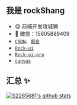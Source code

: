 ## 我是 rockShang

- 😋 前端开发攻城狮
- 💬 微信：15605889409
- [`CSDN`](https://blog.csdn.net/weixin_44160385)、[`掘金`](https://juejin.cn/user/2277843825341527/posts)
- [`Rock-ui`](https://s2265681.github.io/rockui/storybook-static/?path=/story/*)
- [`Rock-ui-pro`](https://s2265681.github.io/rockui-pro/build/#/)
- [`canvas`](https://s2265681.github.io/complite-work/canvas/canvas_basic/time_count/index.html)

## 汇总 ✨

[![S2265681's github stats](https://github-readme-stats.vercel.app/api?username=S2265681&show_icons=true&theme=dark)](https://github.com/anuraghazra/github-readme-stats)
